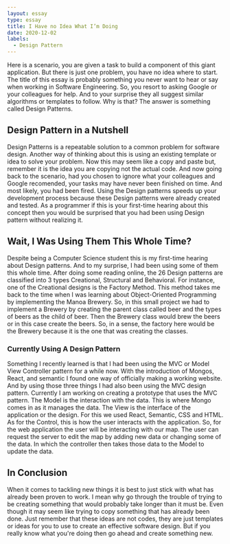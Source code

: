 ```yaml
---
layout: essay
type: essay
title: I Have no Idea What I’m Doing
date: 2020-12-02
labels:
  - Design Pattern
---
```


Here is a scenario, you are given a task to build a component of this giant application. But there is just one problem, you have no idea where to start. The title of this essay is probably something you never want to hear or say when working in Software Engineering. So, you resort to asking Google or your colleagues for help. And to your surprise they all suggest similar algorithms or templates to follow. Why is that? The answer is something called Design Patterns.

## Design Pattern in a Nutshell
Design Patterns is a repeatable solution to a common problem for software design. Another way of thinking about this is using an existing template or idea to solve your problem. Now this may seem like a copy and paste but, remember it is the idea you are copying not the actual code. And now going back to the scenario, had you chosen to ignore what your colleagues and Google recomended, your tasks may have never been finished on time. And most likely, you had been fired. Using the Design patterns speeds up your development process because these Design patterns were already created and tested. As a programmer if this is your first-time hearing about this concept then you would be surprised that you had been using Design pattern without realizing it.

## Wait, I Was Using Them This Whole Time?
Despite being a Computer Science student this is my first-time hearing about Design patterns. And to my surprise, I had been using some of them this whole time. After doing some reading online, the 26 Design patterns are classified into 3 types Creational, Structural and Behavioral. For instance, one of the Creational designs is the Factory Method. This method takes me back to the time when I was learning about Object-Oriented Programming by implementing the Manoa Brewery. So, in this small project we had to implement a Brewery by creating the parent class called beer and the types of beers as the child of beer. Then the Brewery class would brew the beers or in this case create the beers. So, in a sense, the factory here would be the Brewery because it is the one that was creating the classes.


### Currently Using A Design Pattern
Something I recently learned is that I had been using the MVC or Model View Controller pattern for a while now. With the introduction of Mongos, React, and semantic I found one way of officially making a working website. And by using those three things I had also been using the MVC design pattern. Currently I am working on creating a prototype that uses the MVC pattern. The Model is the interaction with the data. This is where Mongo comes in as it manages the data. The View is the interface of the application or the design. For this we used React, Semantic, CSS and HTML. As for the Control, this is how the user interacts with the application. So, for the web application the user will be interacting with our map. The user can request the server to edit the map by adding new data or changing some of the data. In which the controller then takes those data to the Model to update the data.

## In Conclusion
When it comes to tackling new things it is best to just stick with what has already been proven to work. I mean why go through the trouble of trying to be creating something that would probably take longer than it must be. Even though it may seem like trying to copy something that has already been done. Just remember that these ideas are not codes, they are just templates or ideas for you to use to create an effective software design. But if you really know what you're doing then go ahead and create something new.
